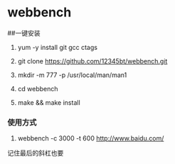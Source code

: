 # webbench



##一键安装


1. yum -y install git gcc ctags

2. git clone https://github.com/12345bt/webbench.git

3. mkdir -m 777 -p /usr/local/man/man1

4. cd webbench

5. make && make install


### 使用方式

1. webbench -c 3000 -t 600 http://www.baidu.com/


记住最后的斜杠也要
